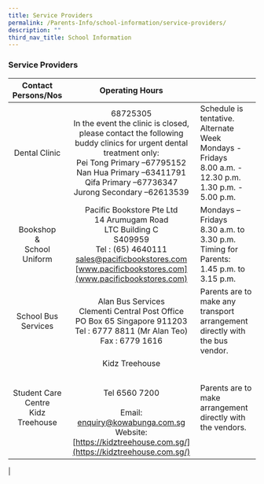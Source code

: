 ```yaml
---
title: Service Providers
permalink: /Parents-Info/school-information/service-providers/
description: ""
third_nav_title: School Information
---
```

### Service Providers

| Contact Persons/Nos | Operating Hours |  |
|:---:|:---:|---|
| Dental Clinic | 68725305<br>In the event the clinic is closed, please contact the following buddy clinics for urgent dental treatment only:<br>Pei Tong Primary –67795152<br>Nan Hua Primary –63411791<br>Qifa Primary –67736347<br>Jurong Secondary –62613539 | Schedule is tentative.<br>Alternate Week<br> Mondays - Fridays<br>8.00 a.m. - 12.30 p.m.<br>1.30 p.m. - 5.00 p.m. |
| Bookshop<br>&<br>School Uniform | Pacific Bookstore Pte Ltd<br>14 Arumugam Road<br>LTC Building C<br>S409959<br>Tel : (65) 4640111<br>[sales@pacificbookstores.com](sales@pacificbookstores.com)<br>[www.pacificbookstores.com](www.pacificbookstores.com) | Mondays – Fridays<br>8.30 a.m. to 3.30 p.m.   <br> Timing for Parents:<br> 1.45 p.m. to 3.15 p.m. |
| School Bus Services | Alan Bus Services<br>Clementi Central Post Office<br>PO Box 65 Singapore 911203<br>Tel : 6777 8811 (Mr Alan Teo)<br>Fax : 6779 1616 | Parents are to make any transport arrangement directly with the bus vendor. |
| Student Care Centre<br>Kidz Treehouse |  Kidz Treehouse<br><br><br>Tel 6560 7200<br><br>Email: [enquiry@kowabunga.com.sg](enquiry@kowabunga.com.sg)<br>Website: [https://kidztreehouse.com.sg/](https://kidztreehouse.com.sg/) |  Parents are to make arrangement directly with the vendors. |
|

